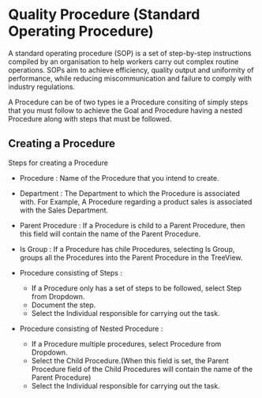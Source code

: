 # Quality Procedure (Standard Operating Procedure)

 A standard operating procedure (SOP) is a set of step-by-step instructions compiled by an organisation to help workers carry out complex routine operations. SOPs aim to achieve efficiency, quality output and uniformity of performance, while reducing miscommunication and failure to comply with industry regulations.

 A Procedure can be of two types ie a Procedure consiting of simply steps that you must follow to achieve the Goal and Procedure having a nested Procedure along with steps that must be followed.
 
## Creating a Procedure

 Steps for creating a Procedure

* Procedure : Name of the Procedure that you intend to create.

* Department : The Department to which the Procedure is associated with. For Example, A Procedure regarding a product sales is associated with the Sales Department.

* Parent Procedure : If a Procedure is child to a Parent Procedure, then this field will contain the name of the Parent Procedure.

* Is Group : If a Procedure has chile Procedures, selecting Is Group, groups all the Procedures into the Parent Procedure in the TreeView.

* Procedure consisting of Steps :

  * If a Procedure only has a set of steps to be followed, select Step from Dropdown.
  * Document the step.
  * Select the Individual responsible for carrying out the task.

* Procedure consisting of Nested Procedure :

  * If a Procedure multiple procedures, select Procedure from Dropdown.
  * Select the Child Procedure.(When this field is set, the Parent Procedure field of the Child Procedures will contain the name of the Parent Procedure)
  * Select the Individual responsible for carrying out the task.
